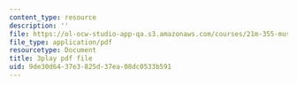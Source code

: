 ```yaml
---
content_type: resource
description: ''
file: https://ol-ocw-studio-app-qa.s3.amazonaws.com/courses/21m-355-musical-improvisation-spring-2013/9de30d6437e3825d37ea08dc0533b591_l5J-t5NcHuQ.pdf
file_type: application/pdf
resourcetype: Document
title: 3play pdf file
uid: 9de30d64-37e3-825d-37ea-08dc0533b591
---
```

